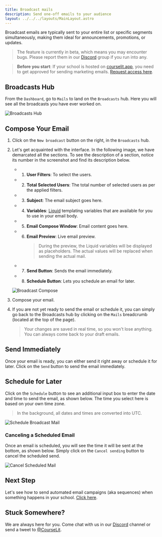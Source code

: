 ```yaml
---
title: Broadcast mails
description: Send one-off emails to your audience
layout: ../../../layouts/MainLayout.astro
---
```


Broadcast emails are typically sent to your entire list or specific segments simultaneously, making them ideal for announcements, promotions, or updates.

> The feature is currently in beta, which means you may encounter bugs. Please report them in our <a href="https://discord.com/invite/GR4bQsN" target="_blank">Discord</a> group if you run into any.

> **Before you start**: If your school is hosted on [courselit.app](https://courselit.app), you need to get approved for sending marketing emails. [Request access here](/en/email-marketing/mail-access-request).

## Broadcasts Hub

From the `Dashboard`, go to `Mails` to land on the `Broadcasts` hub. Here you will see all the broadcasts you have ever worked on.

![Broadcasts Hub](/assets/emails/broadcasts-hub.jpeg)

## Compose Your Email

1. Click on the `New broadcast` button on the right, in the `Broadcasts` hub.

2. Let's get acquainted with the interface. In the following image, we have demarcated all the sections. To see the description of a section, notice its number in the screenshot and find its description below.

    -   1. **User Filters**: To select the users.
    -   2. **Total Selected Users**: The total number of selected users as per the applied filters.
    -   3. **Subject**: The email subject goes here.
    -   4. **Variables**: [Liquid](https://liquidjs.com/) templating variables that are available for you to use in your email body.
    -   5. **Email Compose Window**: Email content goes here.
    -   6. **Email Preview**: Live email preview.
            > During the preview, the Liquid variables will be displayed as placeholders. The actual values will be replaced when sending the actual mail.
    -   7. **Send Button**: Sends the email immediately.
    -   8. **Schedule Button**: Lets you schedule an email for later.

    ![Broadcast Compose](/assets/emails/compose-broadcast.jpeg)

3. Compose your email.

4. If you are not yet ready to send the email or schedule it, you can simply go back to the Broadcasts hub by clicking on the `Mails` breadcrumb (located at the top of the page).

    > Your changes are saved in real time, so you won't lose anything. You can always come back to your draft emails.

## Send Immediately

Once your email is ready, you can either send it right away or schedule it for later. Click on the `Send` button to send the email immediately.

## Schedule for Later

Click on the `Schedule` button to see an additional input box to enter the date and time to send the email, as shown below. The time you select here is based on your own time zone.

> In the background, all dates and times are converted into UTC.

![Schedule Broadcast Mail](/assets/emails/schedule.jpeg)

### Canceling a Scheduled Email

Once an email is scheduled, you will see the time it will be sent at the bottom, as shown below. Simply click on the `Cancel sending` button to cancel the scheduled send.

![Cancel Scheduled Mail](/assets/emails/scheduled-mail.jpeg)

## Next Step

Let's see how to send automated email campaigns (aka sequences) when something happens in your school. [Click here](/en/email-marketing/sequences).

## Stuck Somewhere?

We are always here for you. Come chat with us in our <a href="https://discord.com/invite/GR4bQsN" target="_blank">Discord</a> channel or send a tweet to <a href="https://twitter.com/courselit" target="_blank">@CourseLit</a>.
